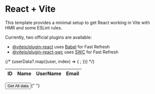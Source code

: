# React + Vite

This template provides a minimal setup to get React working in Vite with HMR and some ESLint rules.

Currently, two official plugins are available:

- [@vitejs/plugin-react](https://github.com/vitejs/vite-plugin-react/blob/main/packages/plugin-react/README.md) uses [Babel](https://babeljs.io/) for Fast Refresh
- [@vitejs/plugin-react-swc](https://github.com/vitejs/vite-plugin-react-swc) uses [SWC](https://swc.rs/) for Fast Refresh

<Table striped bordered hover>
        <thead>
          <tr>
            <th>ID</th>
            <th>Name</th>
            <th>UserName</th>
            <th>Email</th>
          </tr>
        </thead>
        <tbody>
          {/* {userData?.map((user, index) => {
            <AllUserData
              key={index}
              name={user?.name}
              userName={user?.username}
              email={user?.email}
              id={user?.id}
            />;
          })} */}
        </tbody>
      </Table>
      <Button variant="primary" onClick={fetchData}>
        Get All data
      </Button>{" "}
